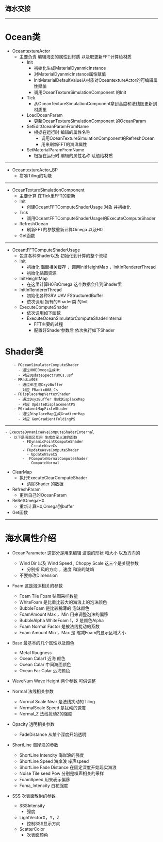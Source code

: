## 海水交接
---
# Ocean类
- OceantextureActor
  - 主要负责 编辑海面的属性到材质 以及取更新FFT计算给材质
    - Init
      - 初始化生成MaterialDyanmicInstance
      - 对MaterialDyanmicInstance属性赋值
      - InitMaterialDefaultValue从材质对OceantextureActor的可编辑属性赋值
      - 调用OceanTextureSimulationComponent 的Init
    - Tick
      - 从OceanTextureSimulationComponent拿到高度和法线图更新到材质里
    - LoadOceanParam
      - 更新OceanTextureSimulationComponent 的OceanParam  
    - SetEditOceanParamFromName
      - 根据在运行时 编辑的属性名称
        - 调用OceanTextureSimulationComponent的RefreshOcean
        - 用来刷新FFT的海洋属性
    - SetMaterialParamFromName
       - 根据在运行时 编辑的属性名称 赋值给材质
---
- OceantextureActor_BP
  - 拼凑Tiling的功能
---
- OceanTextureSimulationComponent
  - 主要计算 在Tick里FFT的更新
  - Init
    - 创建OceantFFTComputeShaderUsage 对象 并初始化
  - Tick
    - 调用OceantFFTComputeShaderUsage的ExecuteComputeShader
  - RefreshOcean
    - 刷新FFT的参数重新计算Omega 以及H0
  - Get函数
---
- OceantFFTComputeShaderUsage
  - 包含各种Shader以及 初始化到计算的整个流程
  - Init
    - 初始化 海面相关缓存 ，调用InitHeightMap ，InitInRendererThread
    - 初始化贴图资源
  - InitHeightMap
    - 在这里计算H0和Omega  这个数据会传到Shader里
  - InitInRendererThread
    - 初始化各种SRV UAV FStructuredBuffer
    - 依次调用  拥有的Shader类  的Init
  - ExecuteComputeShader
    - 依次调用如下函数
    - ExecuteOceanSimulatorComputeShaderInternal
      - FFT主要的过程
      - 配置好Shader参数后 依次执行如下Shader
# Shader类      
        - FOceanSimulatorComputeShader
          - 通过H0和Omega生成Ht
          - 对应UpdateSpectrumCs.usf
        - FRadix008
          - 通过Ht生成DxyzBuffer
          - 对应 FRadix008_Cs
        - FDisplaceMapVertexShader
          - 通过DxyzBuffer 生成DisplaceMap
          - 对应 UpdateDisplacementPS
        - FGradientMapPixleShader
          - 通过DisplaceMap生成GradientMap
          - 对应 GenGradientFoldingPS     
---   
    - ExecuteDynamicWaveComputeShaderInternal
      - 以下是海面交互用 生成自定义波的函数
            - FDynamicPointComputeShader
              - CreateWaveCs
            - FUpdateWaveComputeShader
              - UpdateWaveCS
            -  FComputeNormalComputeShader
              - ComputeNormal

  - ClearMap
    - 执行ExecuteClearComputeShader
      - 清除Shader 的数据
  - RefreshParam
    - 更新自己的OceanParam
  - ReSetOmegaH0
    - 重新计算H0,Omega到buffer
  - Get函数

---

# 海水属性介绍
- OceanParameter  这部分是用来编辑 波浪的形状 和大小 以及方向的     
  - Wind Dir 以及 Wind Speed  , Choppy Scale 这三个是关键参数   
    - 分别指  风的方向  ，速度 和波的陡峭
  - 不要修改Dimension

- Foam 这是泡沫相关的参数
  - Foam Tile Foam 贴图采样数量
  - WhiteFoam 是比重比较大的海浪上的泡沫颜色
  - BubbleFoam 是比较稀薄的 泡沫颜色
  - FoamAmount Max ，Min  用来调整泡沫的偏移
  - BubbleAlpha WhiteFoam 1，2 是颜色Alpha
  - Foam Normal Factor 是被法线扰动的系数
  - Foam Amount Min ，Max 是 缩减Foam的显示区域大小

- Base 最基本的几个属性以及颜色
  - Metal Rougness
  - Ocean Calar1 近海 颜色
  - Ocean Calar  中间海面颜色
  - Ocean Far Calar 远海颜色

- WaveNum Wave Height 两个参数 可供调整

- Normal 法线相关参数
  - Normal Scale Near 是法线扰动的Tiling
  - NormalScale Speed 是扰动的速度
  - Normal_Z 法线扰动Z的强度

- Opacity 透明相关参数
  - FadeDistance 从某个深度开始透明

- ShortLine 海岸浪的参数  
  - ShortLine Intencity 海岸浪的强度
  - ShortLine Speed  海岸浪 噪声speed
  - ShortLine Fade Distance 在固定深度开始现实海浪
  - Noise Tile seed Pow   分别是噪声相关的采样
  - FoamSpeed  用来表示偏移
  - Foma_Intencity 白花强度

- SSS 次表面散射的参数
  - SSSIntensity
    - 强度
  - LightVectorX，Y，Z
    - 控制SSS显示方向
  - ScatterColor
    - 次表面颜色
